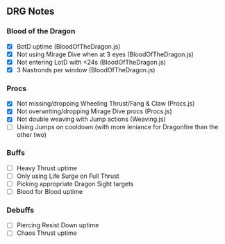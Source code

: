 ## DRG Notes

### Blood of the Dragon
- [x] BotD uptime (BloodOfTheDragon.js)
- [x] Not using Mirage Dive when at 3 eyes (BloodOfTheDragon.js)
- [x] Not entering LotD with <24s (BloodOfTheDragon.js)
- [x] 3 Nastronds per window (BloodOfTheDragon.js)

### Procs
- [x] Not missing/dropping Wheeling Thrust/Fang & Claw (Procs.js)
- [x] Not overwriting/dropping Mirage Dive procs (Procs.js)
- [x] Not double weaving with Jump actions (Weaving.js)
- [ ] Using Jumps on cooldown (with more leniance for Dragonfire than the other two)

### Buffs
- [ ] Heavy Thrust uptime
- [ ] Only using Life Surge on Full Thrust
- [ ] Picking appropriate Dragon Sight targets
- [ ] Blood for Blood uptime

### Debuffs
- [ ] Piercing Resist Down uptime
- [ ] Chaos Thrust uptime
